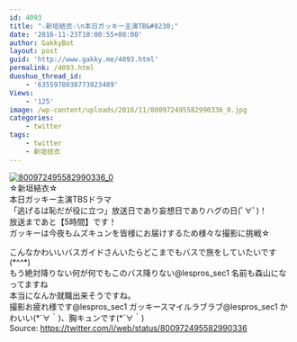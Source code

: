 ```yaml
---
id: 4093
title: "☆新垣結衣☆\n本日ガッキー主演TB&#8230;"
date: '2016-11-23T10:00:55+08:00'
author: GakkyBot
layout: post
guid: 'http://www.gakky.me/4093.html'
permalink: /4093.html
duoshuo_thread_id:
    - '6355978038773023489'
Views:
    - '125'
image: /wp-content/uploads/2016/11/800972495582990336_0.jpg
categories:
    - twitter
tags:
    - twitter
    - 新垣结衣
---
```


[![800972495582990336_0](http://www.yui-aragaki.org/wp-content/uploads/2016/11/800972495582990336_0.jpg)](http://www.yui-aragaki.org/wp-content/uploads/2016/11/800972495582990336_0.jpg)  
☆新垣結衣☆  
本日ガッキー主演TBSドラマ  
「逃げるは恥だが役に立つ」放送日であり妄想日でありハグの日(ﾟ∀ﾟ)！  
放送まであと【5時間】です！  
ガッキーは今夜もムズキュンを皆様にお届けするため様々な撮影に挑戦☆

こんなかわいいバスガイドさんいたらどこまでもバスで旅をしていたいです(\*^^\*)  
もう絶対降りない何が何でもこのバス降りない@lespros\_sec1 名前も森山になってますね  
本当になんか就職出来そうですね。  
撮影お疲れ様です@lespros\_sec1 ガッキースマイルラブラブ@lespros\_sec1 かわいい(\*´∀｀)、胸キュンです(\*´∀｀)  
Source: <https://twitter.com/i/web/status/800972495582990336>